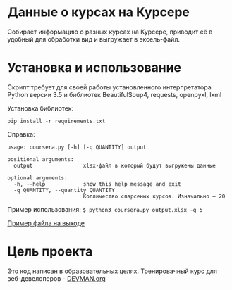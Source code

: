 # Данные о курсах на Курсере

Cобирает информацию о разных курсах на Курсере, приводит её в удобный для обработки вид и выгружает в эксель-файл.

# Установка и использование

Скрипт требует для своей работы установленного интерпретатора Python версии 3.5 и библиотек BeautifulSoup4, requests, openpyxl, lxml

Установка библиотек:

```#!bash
pip install -r requirements.txt
```

Справка:

```
usage: coursera.py [-h] [-q QUANTITY] output

positional arguments:
  output                xlsx-файл в который будут выгружены данные

optional arguments:
  -h, --help            show this help message and exit
  -q QUANTITY, --quantity QUANTITY
                        Колличество спарсеных курсов. Изначально – 20
```

Пример использования:
`$ python3 coursera.py output.xlsx -q 5`

[Пример файла на выходе](https://docs.google.com/spreadsheets/d/1cah29Eaw04mljasXTAIPdV9avJrmsgz7No4OiNb3tFM/edit?usp=sharing)
# Цель проекта

Это код написан в образовательных целях. Тренировачный курс для веб-девелоперов - [DEVMAN.org](https://devman.org)
